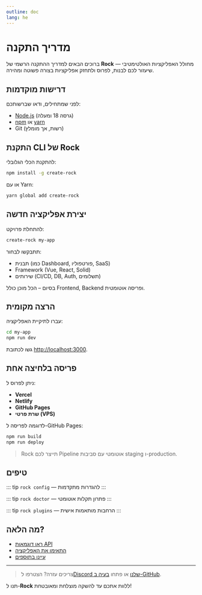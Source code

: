```yaml
---
outline: doc
lang: he
---
```


# מדריך התקנה <Badge type="tip" text="^1.9.0" />

ברוכים הבאים למדריך ההתקנה הרשמי של **Rock** — מחולל האפליקציות האולטימטיבי שיעזור לכם לבנות, לפרוס ולתחזק אפליקציות בצורה פשוטה ומהירה.

## דרישות מוקדמות

לפני שמתחילים, ודאו שברשותכם:

- [Node.js](https://nodejs.org/) (גרסה 18 ומעלה)
- [npm](https://www.npmjs.com/) או [yarn](https://yarnpkg.com/)
- Git (רשות, אך מומלץ)

## התקנת CLI של Rock

להתקנת הכלי הגלובלי:

```bash
npm install -g create-rock
```

או עם Yarn:

```bash
yarn global add create-rock
```

## יצירת אפליקציה חדשה

להתחלת פרויקט:

```bash
create-rock my-app
```

תתבקשו לבחור:

- תבנית (כמו Dashboard, פורטפוליו, SaaS)
- Framework (Vue, React, Solid)
- שירותים (CI/CD, DB, Auth, תשלומים)

בסיום – הכל מוכן כולל Frontend, Backend ופריסה אוטומטית.

## הרצה מקומית

עברו לתיקיית האפליקציה:

```bash
cd my-app
npm run dev
```

גשו לכתובת [http://localhost:3000](http://localhost:3000).

## פריסה בלחיצה אחת

ניתן לפרוס ל:

- **Vercel**
- **Netlify**
- **GitHub Pages**
- **שרת פרטי (VPS)**

לדוגמה לפריסה ל-GitHub Pages:

```bash
npm run build
npm run deploy
```

> Rock תייצר לכם Pipeline אוטומטי עם סביבות staging ו-production.

## טיפים

::: tip
`rock config` — להגדרות מתקדמות
:::

::: tip
`rock doctor` — פתרון תקלות אוטומטי
:::

::: tip
`rock plugins` — הרחבות מותאמות אישית
:::

## מה הלאה?

- [ראו דוגמאות API](/he/api-examples)
- [התאימו את האפליקציה](/he/customization)
- [עיינו בתוספים](/he/plugins)

---

> צריכים עזרה? הצטרפו ל[Discord שלנו](https://discord.gg/rock) או פתחו [בעיה ב-GitHub](https://github.com/rutch3/VitePress/issues).

תנו ל-**Rock** ללוות אתכם עד להשקה מוצלחת ומאובטחת!
